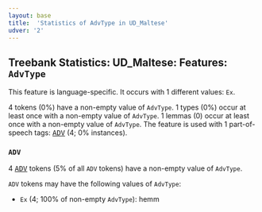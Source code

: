 ```yaml
---
layout: base
title:  'Statistics of AdvType in UD_Maltese'
udver: '2'
---
```


## Treebank Statistics: UD_Maltese: Features: `AdvType`

This feature is language-specific.
It occurs with 1 different values: `Ex`.

4 tokens (0%) have a non-empty value of `AdvType`.
1 types (0%) occur at least once with a non-empty value of `AdvType`.
1 lemmas (0) occur at least once with a non-empty value of `AdvType`.
The feature is used with 1 part-of-speech tags: <tt><a href="mt-pos-ADV.html">ADV</a></tt> (4; 0% instances).

### `ADV`

4 <tt><a href="mt-pos-ADV.html">ADV</a></tt> tokens (5% of all `ADV` tokens) have a non-empty value of `AdvType`.

`ADV` tokens may have the following values of `AdvType`:

* `Ex` (4; 100% of non-empty `AdvType`): hemm

